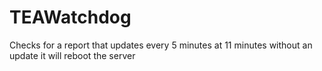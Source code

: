 # TEAWatchdog
Checks for a report that updates every 5 minutes at 11 minutes without an update it will reboot the server 
